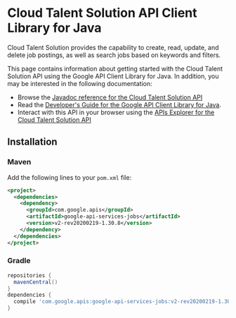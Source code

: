 # Cloud Talent Solution API Client Library for Java

Cloud Talent Solution provides the capability to create, read, update, and delete job postings, as well as search jobs based on keywords and filters.


This page contains information about getting started with the Cloud Talent Solution API
using the Google API Client Library for Java. In addition, you may be interested
in the following documentation:

* Browse the [Javadoc reference for the Cloud Talent Solution API][javadoc]
* Read the [Developer's Guide for the Google API Client Library for Java][google-api-client].
* Interact with this API in your browser using the [APIs Explorer for the Cloud Talent Solution API][api-explorer]

## Installation

### Maven

Add the following lines to your `pom.xml` file:

```xml
<project>
  <dependencies>
    <dependency>
      <groupId>com.google.apis</groupId>
      <artifactId>google-api-services-jobs</artifactId>
      <version>v2-rev20200219-1.30.8</version>
    </dependency>
  </dependencies>
</project>
```

### Gradle

```gradle
repositories {
  mavenCentral()
}
dependencies {
  compile 'com.google.apis:google-api-services-jobs:v2-rev20200219-1.30.8'
}
```

[javadoc]: https://googleapis.dev/java/google-api-services-jobs/latest/index.html
[google-api-client]: https://github.com/googleapis/google-api-java-client/
[api-explorer]: https://developers.google.com/apis-explorer/#p/jobs/v1/
